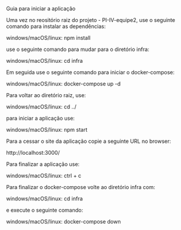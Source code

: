 Guia para iniciar a aplicação

Uma vez no reositório raiz do projeto - PI-IV-equipe2, use o seguinte comando para instalar as dependências:

windows/macOS/linux:
npm install

use o seguinte comando para mudar para o diretório infra:

windows/macOS/linux:
cd infra

Em seguida use o seguinte comando para iniciar o docker-compose:

windows/macOS/linux:
docker-compose up -d

Para voltar ao diretório raiz, use:

windows/macOS/linux:
cd ../

para iniciar a aplicação use:

windows/macOS/linux:
npm start

Para a cessar o site da aplicação copie a seguinte URL no browser:

http://localhost:3000/

Para finalizar a aplicação use:

windows/macOS/linux:
ctrl + c

Para finalizar o docker-compose volte ao diretório infra com:

windows/macOS/linux:
cd infra

e execute o seguinte comando:

windows/macOS/linux:
docker-compose down
